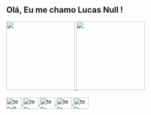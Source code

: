 ## Olá, Eu me chamo Lucas Null !
<div> 
  <a href="https://github.com/lucasnull">
  <img height="180em" src="https://github-readme-stats.vercel.app/api?username=lucasnull&show_icons=true&theme=dark&icon_color=FFFFFF&hide=contribs,prs"/>
  <img height="180em" src="https://github-readme-stats.vercel.app/api/top-langs/?username=lucasnull&%layout=compact&langs_count=4&theme=dark" />
</div>  

 

 <div style="display:inline_block"><br>
    <img align="center" alt="tec-js" height="30" width="40" src="https://cdn.jsdelivr.net/gh/devicons/devicon/icons/javascript/javascript-original.svg" />
   <img align="center" alt="tec-react" height="30" width="40" src="https://cdn.jsdelivr.net/gh/devicons/devicon/icons/react/react-original-wordmark.svg"  />
   <img align="center" alt="tec-next" height="30" width="40" src="https://cdn.jsdelivr.net/gh/devicons/devicon/icons/nextjs/nextjs-original-wordmark.svg" />
   <img align="center" alt="tec-html" height="30" width="40" src="https://cdn.jsdelivr.net/gh/devicons/devicon/icons/html5/html5-original.svg" />
   <img align="center" alt="tec-css" height="30" width="40" src="https://cdn.jsdelivr.net/gh/devicons/devicon/icons/css3/css3-original.svg"  />
 </div>

